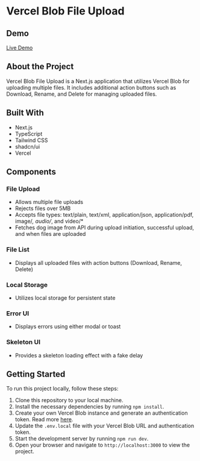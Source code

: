 # Vercel Blob File Upload

## Demo
[Live Demo](https://hd-assessment.vercel.app/)

## About the Project
Vercel Blob File Upload is a Next.js application that utilizes Vercel Blob for uploading multiple files. It includes additional action buttons such as Download, Rename, and Delete for managing uploaded files.

## Built With
- Next.js
- TypeScript
- Tailwind CSS
- shadcn/ui
- Vercel

## Components
### File Upload
- Allows multiple file uploads
- Rejects files over 5MB
- Accepts file types: text/plain, text/xml, application/json, application/pdf, image/*, audio/*, and video/*
- Fetches dog image from API during upload initiation, successful upload, and when files are uploaded

### File List
- Displays all uploaded files with action buttons (Download, Rename, Delete)

### Local Storage
- Utilizes local storage for persistent state

### Error UI
- Displays errors using either modal or toast

### Skeleton UI
- Provides a skeleton loading effect with a fake delay

## Getting Started
To run this project locally, follow these steps:

1. Clone this repository to your local machine.
2. Install the necessary dependencies by running `npm install`.
3. Create your own Vercel Blob instance and generate an authentication token. Read more [here](https://vercel.com/blob).
4. Update the `.env.local` file with your Vercel Blob URL and authentication token.
5. Start the development server by running `npm run dev`.
6. Open your browser and navigate to `http://localhost:3000` to view the project.
